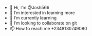 - 👋 Hi, I’m @Josh566
- 👀 I’m interested in learning more
- 🌱 I’m currently learning 
- 💞️ I’m looking to collaborate on git
- 📫 How to reach me +2348130749080

<!---
Josh566/Josh566 is a ✨ special ✨ repository because its `README.md` (this file) appears on your GitHub profile.
You can click the Preview link to take a look at your changes.
--->
